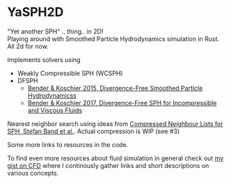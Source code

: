 YaSPH2D
===========================
"Yet another SPH" .. thing.. in 2D!\
Playing around with Smoothed Particle Hydrodynamics simulation in Rust. All 2d for now.

Implements solvers using
* Weakly Compressible SPH (WCSPH)
* DFSPH
  * [Bender & Koschier 2015, Divergence-Free Smoothed Particle Hydrodynamicss](https://animation.rwth-aachen.de/publication/054/)  
  * [Bender & Koschier 2017, Divergence-Free SPH for Incompressible and Viscous Fluids](https://animation.rwth-aachen.de/publication/051/)

Nearest neighbor search using ideas from [Compressed Neighbour Lists for SPH, Stefan Band et al.](https://onlinelibrary.wiley.com/doi/full/10.1111/cgf.13890). Actual compression is WIP (see #3)

Some more links to resources in the code.

To find even more resources about fluid simulation in general check out [my gist on CFD](https://gist.github.com/Wumpf/b3e953984de8b0efdf2c65e827a1ccc3) where I continously gather links and short descriptions on various concepts.